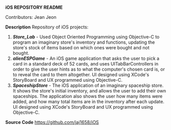 ****************iOS REPOSITORY README****************

Contributors:
Jean Jeon

**********Description**********
Repository of iOS projects:
1) ***Store_Lab*** - Used Object Oriented Programming using Objective-C to program an imaginary store's inventory and functions, updating the store's stock of items based on which ones were bought and not bought. 
2) ***alienESPGame*** - An iOS game application that asks the user to pick a card in a standard deck of 52 cards, and uses UITabBarControllers in order to give the user hints as to what the computer's chosen card is, or to reveal the card to them altogether. UI designed using XCode's StoryBoard and UX programmed using Objective-C.
3) ***SpaceshipStore*** - The iOS application of an imaginary spaceship store. It shows the store's initial inventory, and allows the user to add their own spaceships. The application also shows the user how many items were added, and how many total items are in the inventory after each update. UI designed using XCode's StoryBoard and UX programmed using Objective-C.

**********Source Code**********
https://github.com/jaj1658/iOS
